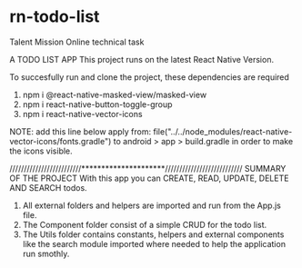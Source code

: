 # rn-todo-list
Talent Mission Online technical task

A TODO LIST APP 
This project runs on the latest React Native Version.

To succesfully run and clone the project, these dependencies are required
1.   npm i @react-native-masked-view/masked-view
2.   npm i react-native-button-toggle-group
3.   npm i react-native-vector-icons

NOTE: add this line below
apply from: file("../../node_modules/react-native-vector-icons/fonts.gradle") 
to android > app > build.gradle in order to make the icons visible.

/////////////////////////*********************///////////////////////////
SUMMARY OF THE PROJECT
With this app you can CREATE, READ, UPDATE, DELETE AND SEARCH todos.

1. All external folders and helpers are imported and run from the App.js file.
2. The Component folder consist of a simple CRUD for the todo list.
3. The Utils folder contains constants, helpers and external components like the search module imported where needed to help the application run smothly.